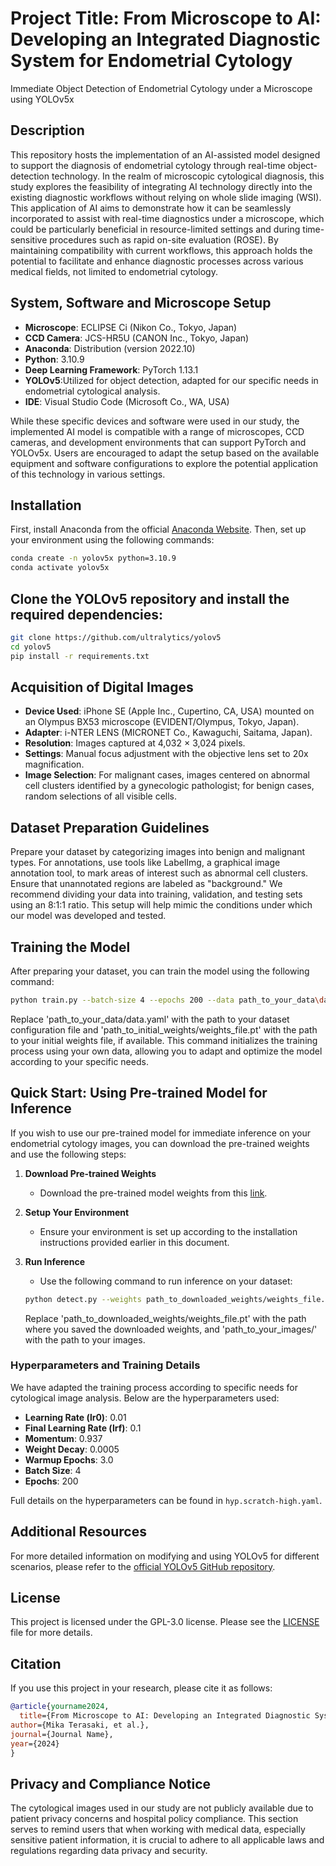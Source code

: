 # Project Title: From Microscope to AI: Developing an Integrated Diagnostic System for Endometrial Cytology
Immediate Object Detection of Endometrial Cytology under a Microscope using YOLOv5x

## Description
This repository hosts the implementation of an AI-assisted model designed to support the diagnosis of endometrial cytology through real-time object-detection technology. In the realm of microscopic cytological diagnosis, this study explores the feasibility of integrating AI technology directly into the existing diagnostic workflows without relying on whole slide imaging (WSI). 
This application of AI aims to demonstrate how it can be seamlessly incorporated to assist with real-time diagnostics under a microscope, which could be particularly beneficial in resource-limited settings and during time-sensitive procedures such as rapid on-site evaluation (ROSE). By maintaining compatibility with current workflows, this approach holds the potential to facilitate and enhance diagnostic processes across various medical fields, not limited to endometrial cytology.

## System, Software and Microscope Setup
- **Microscope**: ECLIPSE Ci (Nikon Co., Tokyo, Japan)
- **CCD Camera**: JCS-HR5U (CANON Inc., Tokyo, Japan)
-  **Anaconda**: Distribution (version 2022.10)
- **Python**: 3.10.9
- **Deep Learning Framework**: PyTorch 1.13.1
- **YOLOv5**:Utilized for object detection, adapted for our specific needs in endometrial cytological analysis.
- **IDE**: Visual Studio Code (Microsoft Co., WA, USA)

While these specific devices and software were used in our study, the implemented AI model is compatible with a range of microscopes, CCD cameras, and development environments that can support PyTorch and YOLOv5x. Users are encouraged to adapt the setup based on the available equipment and software configurations to explore the potential application of this technology in various settings.


## Installation
First, install Anaconda from the official [Anaconda Website](https://www.anaconda.com/). Then, set up your environment using the following commands:

```bash
conda create -n yolov5x python=3.10.9
conda activate yolov5x
```

## Clone the YOLOv5 repository and install the required dependencies:

```bash
git clone https://github.com/ultralytics/yolov5
cd yolov5
pip install -r requirements.txt
```

## Acquisition of Digital Images
- **Device Used**: iPhone SE (Apple Inc., Cupertino, CA, USA) mounted on an Olympus BX53 microscope (EVIDENT/Olympus, Tokyo, Japan).
- **Adapter**: i-NTER LENS (MICRONET Co., Kawaguchi, Saitama, Japan).
- **Resolution**: Images captured at 4,032 × 3,024 pixels.
- **Settings**: Manual focus adjustment with the objective lens set to 20x magnification.
- **Image Selection**: For malignant cases, images centered on abnormal cell clusters identified by a gynecologic pathologist; for benign cases, random selections of all visible cells.

## Dataset Preparation Guidelines
Prepare your dataset by categorizing images into benign and malignant types. For annotations, use tools like LabelImg, a graphical image annotation tool, to mark areas of interest such as abnormal cell clusters. Ensure that unannotated regions are labeled as "background." We recommend dividing your data into training, validation, and testing sets using an 8:1:1 ratio. This setup will help mimic the conditions under which our model was developed and tested.

## Training the Model
After preparing your dataset, you can train the model using the following command:

```bash
python train.py --batch-size 4 --epochs 200 --data path_to_your_data\data.yaml --weights best_model_weights.pt
```
Replace 'path_to_your_data/data.yaml' with the path to your dataset configuration file and 'path_to_initial_weights/weights_file.pt' with the path to your initial weights file, if available. This command initializes the training process using your own data, allowing you to adapt and optimize the model according to your specific needs.

## Quick Start: Using Pre-trained Model for Inference
If you wish to use our pre-trained model for immediate inference on your endometrial cytology images, you can download the pre-trained weights and use the following steps:

1. **Download Pre-trained Weights**
   - Download the pre-trained model weights from this [link](URL_to_pretrained_weights.pt).

2. **Setup Your Environment**
   - Ensure your environment is set up according to the installation instructions provided earlier in this document.

3. **Run Inference**
   - Use the following command to run inference on your dataset:
   ```bash
   python detect.py --weights path_to_downloaded_weights/weights_file.pt --source path_to_your_images/
   ```
   Replace 'path_to_downloaded_weights/weights_file.pt' with the path where you saved the downloaded weights, and 'path_to_your_images/' with the path to your images.

### Hyperparameters and Training Details
We have adapted the training process according to specific needs for cytological image analysis. Below are the hyperparameters used:
- **Learning Rate (lr0)**: 0.01
- **Final Learning Rate (lrf)**: 0.1
- **Momentum**: 0.937
- **Weight Decay**: 0.0005
- **Warmup Epochs**: 3.0
- **Batch Size**: 4
- **Epochs**: 200

Full details on the hyperparameters can be found in `hyp.scratch-high.yaml`.

## Additional Resources
For more detailed information on modifying and using YOLOv5 for different scenarios, please refer to the [official YOLOv5 GitHub repository](https://github.com/ultralytics/yolov5).

## License
This project is licensed under the GPL-3.0 license. Please see the [LICENSE](LICENSE) file for more details.

## Citation
If you use this project in your research, please cite it as follows:
```bibtex
@article{yourname2024,
  title={From Microscope to AI: Developing an Integrated Diagnostic System for Endometrial Cytology},
author={Mika Terasaki, et al.},
journal={Journal Name},
year={2024}
}
```
## Privacy and Compliance Notice
The cytological images used in our study are not publicly available due to patient privacy concerns and hospital policy compliance. This section serves to remind users that when working with medical data, especially sensitive patient information, it is crucial to adhere to all applicable laws and regulations regarding data privacy and security.
